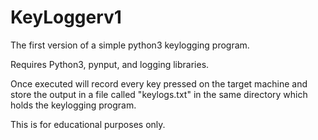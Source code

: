 # KeyLoggerv1
The first version of a simple python3 keylogging program.

Requires Python3, pynput, and logging libraries.

Once executed will record every key pressed on the target machine and store the output in a file called "keylogs.txt" in the same directory which holds the keylogging program.

This is for educational purposes only. 

